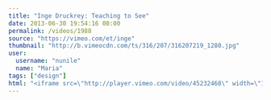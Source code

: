 ```yaml
---
title: "Inge Druckrey: Teaching to See"
date: 2013-06-30 19:54:16 00:00
permalink: /videos/1988
source: "https://vimeo.com/et/inge"
thumbnail: "http://b.vimeocdn.com/ts/316/207/316207219_1280.jpg"
user:
  username: "nunile"
  name: "Maria"
tags: ["design"]
html: "<iframe src=\"http://player.vimeo.com/video/45232468\" width=\"1280\" height=\"720\" frameborder=\"0\" webkitAllowFullScreen mozallowfullscreen allowFullScreen></iframe>"
---
```


